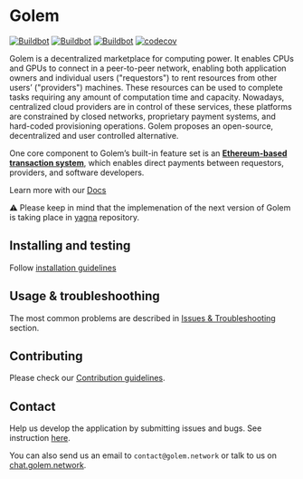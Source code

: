 # Golem

[![Buildbot](https://shield.lwan.ws/img/MN1w5S/buildpackage_linux)](https://buildbot.golem.network/buildbot/#/builders/buildpackage_linux)
[![Buildbot](https://shield.lwan.ws/img/MN1w5S/buildpackage_macOS)](https://buildbot.golem.network/buildbot/#/builders/buildpackage_macOS)
[![Buildbot](https://shield.lwan.ws/img/MN1w5S/buildpackage_windows)](https://buildbot.golem.network/buildbot/#/builders/buildpackage_windows)
[![codecov](https://codecov.io/gh/golemfactory/golem/branch/develop/graph/badge.svg)](https://codecov.io/gh/golemfactory/golem)

Golem is a decentralized marketplace for computing power. It enables CPUs and GPUs to connect in a peer-to-peer network, enabling both application owners and individual users ("requestors") to rent resources from other users’ ("providers") machines. These resources can be used to complete tasks requiring any amount of computation time and capacity. Nowadays, centralized cloud providers are in control of these services, these platforms are constrained by closed networks, proprietary payment systems, and hard-coded provisioning operations. Golem proposes an open-source, decentralized and user controlled alternative.

One core component to Golem’s built-in feature set is an [**Ethereum-based transaction system**](https://docs.golem.network/#/About/Payments), which enables direct payments between requestors, providers, and software developers.

Learn more with our [Docs](https://docs.golem.network/#/)

:warning: Please keep in mind that the implemenation of the next version of Golem is taking place in [yagna](https://github.com/golemfactory/yagna) repository. 

## Installing and testing

Follow [installation guidelines](https://docs.golem.network/#/Products/Clay-Beta/Installation)

## Usage & troubleshoothing

The most common problems are described in [Issues & Troubleshooting](https://docs.golem.network/#/Products/Clay-Beta/Issues-&-Troubleshooting) section.

## Contributing 

Please check our [Contribution guidelines](https://docs.golem.network/#/Contributing/Contributing-guidelines).

## Contact  

Help us develop the application by submitting issues and bugs. See instruction
[here](https://docs.golem.network/#/Products/Clay-Beta/Testing).

You can also send us an email to `contact@golem.network` or talk to us on [chat.golem.network](https://chat.golem.network).
